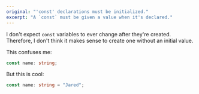 ```yaml
---
original: "'const' declarations must be initialized."
excerpt: "A `const` must be given a value when it's declared."
---
```


I don't expect `const` variables to ever change after they're created. 
Therefore, I don't think it makes sense to create one without an initial value.

This confuses me:

```ts
const name: string;
```

But this is cool:

```ts
const name: string = "Jared";
```

